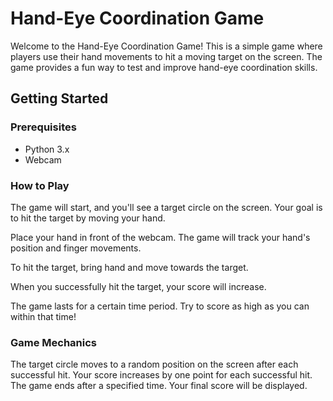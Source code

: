 # Hand-Eye Coordination Game

Welcome to the Hand-Eye Coordination Game! This is a simple game where players use their hand movements to hit a moving target on the screen. The game provides a fun way to test and improve hand-eye coordination skills.

## Getting Started

### Prerequisites
- Python 3.x
- Webcam

### How to Play

The game will start, and you'll see a target circle on the screen. Your goal is to hit the target by moving your hand.

Place your hand in front of the webcam. The game will track your hand's position and finger movements.

To hit the target, bring hand and move towards the target.

When you successfully hit the target, your score will increase.

The game lasts for a certain time period. Try to score as high as you can within that time!

### Game Mechanics
The target circle moves to a random position on the screen after each successful hit.
Your score increases by one point for each successful hit.
The game ends after a specified time. Your final score will be displayed.
